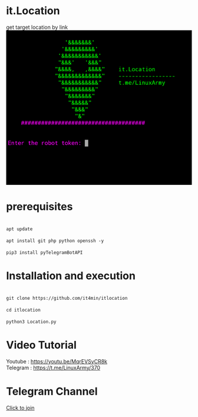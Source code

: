 # it.Location

get target location by link
<img src="itlocation.png" />
<br />
# prerequisites
<pre><code>
apt update <br />
apt install git php python openssh -y <br />
pip3 install pyTelegramBotAPI 
</code></pre>


# Installation and execution
<pre><code>
git clone https://github.com/it4min/itlocation <br />
cd itlocation <br />
python3 Location.py
</code></pre>

# Video Tutorial
Youtube : https://youtu.be/MqrEVSyCR8k
<br>
Telegram : https://t.me/LinuxArmy/370

# Telegram Channel 
<a href="t.me/LinuxArmy">Click to join<a> 
